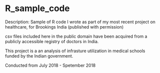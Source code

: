 # R_sample_code

Description: Sample of R code I wrote as part of my most recent project on healthcare, for Brookings India (published with permission)

csv files included here in the public domain have been acquired from a publicly accessible registry of doctors in India.

This project is a an analysis of infrasture utilization in medical schools funded by the Indian government. 

Conducted from July 2018 - Spetember 2018
